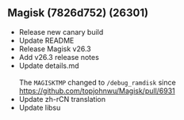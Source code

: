 ## Magisk (7826d752) (26301)
- Release new canary build
- Update README
- Release Magisk v26.3
- Add v26.3 release notes
- Update details.md<br><br>The `MAGISKTMP` changed to `/debug_ramdisk` since https://github.com/topjohnwu/Magisk/pull/6931
- Update zh-rCN translation
- Update libsu
